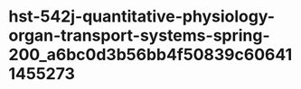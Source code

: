 # hst-542j-quantitative-physiology-organ-transport-systems-spring-200_a6bc0d3b56bb4f50839c606411455273